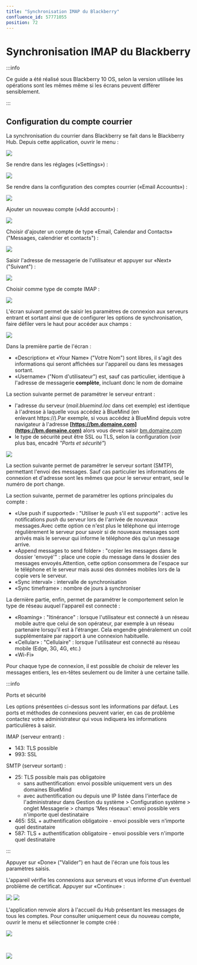 ```yaml
---
title: "Synchronisation IMAP du Blackberry"
confluence_id: 57771055
position: 72
---
```

# Synchronisation IMAP du Blackberry


:::info

Ce guide a été réalisé sous Blackberry 10 OS, selon la version utilisée les opérations sont les mêmes même si les écrans peuvent différer sensiblement.

:::


## Configuration du compte courrier

La synchronisation du courrier dans Blackberry se fait dans le Blackberry Hub.
Depuis cette application, ouvrir le menu :

![](../../../attachments/57771055/57771056.png)

Se rendre dans les réglages («Settings») :

![](../../../attachments/57771055/57771068.png)

Se rendre dans la configuration des comptes courrier («Email Accounts») :

![](../../../attachments/57771055/57771067.png)

Ajouter un nouveau compte («Add account») :

![](../../../attachments/57771055/57771066.png)

Choisir d'ajouter un compte de type «Email, Calendar and Contacts» ("Messages, calendrier et contacts") :

![](../../../attachments/57771055/57771065.png)

Saisir l'adresse de messagerie de l'utilisateur et appuyer sur «Next» ("Suivant") :

![](../../../attachments/57771055/57771064.png)

Choisir comme type de compte IMAP :

![](../../../attachments/57771055/57771063.png)

L'écran suivant permet de saisir les paramètres de connexion aux serveurs entrant et sortant ainsi que de configurer les options de synchronisation, faire défiler vers le haut pour accéder aux champs :

![](../../../attachments/57771055/57771062.png)

Dans la première partie de l'écran :

- «Description» et «Your Name» ("Votre Nom") sont libres, il s'agit des informations qui seront affichées sur l'appareil ou dans les messages sortant.
- «Username» ("Nom d'utilisateur") est, sauf cas particulier, identique à l'adresse de messagerie **complète**, incluant donc le nom de domaine


La section suivante permet de paramétrer le serveur entrant :

- l'adresse du serveur (*mail.bluemind.loc* dans cet exemple) est identique à l'adresse à laquelle vous accédez à BlueMind (en enlevant https://).Par exemple, si vous accédez à BlueMind depuis votre navigateur à l'adresse **[https://bm.domaine.com](https://bm.domaine.com)** alors vous devez saisir [bm.domaine.com](http://bm.domaine.com)
- le type de sécurité peut être SSL ou TLS, selon la configuration (voir plus bas, encadré *"Ports et sécurité"*)


![](../../../attachments/57771055/57771061.png)

La section suivante permet de paramétrer le serveur sortant (SMTP), permettant l'envoi des messages. Sauf cas particulier les informations de connexion et d'adresse sont les mêmes que pour le serveur entrant, seul le numéro de port change.

La section suivante, permet de paramétrer les options principales du compte :

- «Use push if supported» : "Utiliser le *push* s'il est supporté" : active les notifications *push* du serveur lors de l'arrivée de nouveaux messages.Avec cette option ce n'est plus le téléphone qui interroge régulièrement le serveur pour savoir si de nouveaux messages sont arrivés mais le serveur qui informe le téléphone dès qu'un message arrive.
- «Append messages to send folder» : "copier les messages dans le dossier 'envoyé'" : place une copie du message dans le dossier des messages envoyés.Attention, cette option consommera de l'espace sur le téléphone et le serveur mais aussi des données mobiles lors de la copie vers le serveur.
- «Sync interval» : intervalle de synchronisation
- «Sync timeframe» : nombre de jours à synchroniser


La dernière partie, enfin, permet de paramétrer le comportement selon le type de réseau auquel l'appareil est connecté :

- «Roaming» : "Itinérance" : lorsque l'utilisateur est connecté à un réseau mobile autre que celui de son opérateur, par exemple à un réseau partenaire lorsqu'il est à l'étranger. Cela engendre généralement un coût supplémentaire par rapport à une connexion habituelle.
- «Cellular» : "Cellulaire" : lorsque l'utilisateur est connecté au réseau mobile (Edge, 3G, 4G, etc.)
- «Wi-Fi»


Pour chaque type de connexion, il est possible de choisir de relever les messages entiers, les en-têtes seulement ou de limiter à une certaine taille.


:::info

Ports et sécurité

Les options présentées ci-dessus sont les informations par défaut. Les ports et méthodes de connexions peuvent varier, en cas de problème contactez votre administrateur qui vous indiquera les informations particulières à saisir.

IMAP (serveur entrant) :

- 143: TLS possible
- 993: SSL


SMTP (serveur sortant) :

- 25: TLS possible mais pas obligatoire
    - sans authentification: envoi possible uniquement vers un des domaines BlueMind
    - avec authentification ou depuis une IP listée dans l'interface de l'administrateur dans Gestion du système > Configuration système > onglet Messagerie > champs 'Mes réseaux': envoi possible vers n'importe quel destinataire
- 465: SSL + authentification obligatoire - envoi possible vers n'importe quel destinataire
- 587: TLS + authentification obligatoire - envoi possible vers n'importe quel destinataire


:::

Appuyer sur «Done» ("Valider") en haut de l'écran une fois tous les paramètres saisis.

L'appareil vérifie les connexions aux serveurs et vous informe d'un éventuel problème de certificat. Appuyer sur «Continue» :

![](../../../attachments/57771055/57771060.png) ![](../../../attachments/57771055/57771059.png)

L'application renvoie alors à l'accueil du Hub présentant les messages de tous les comptes. Pour consulter uniquement ceux du nouveau compte, ouvrir le menu et sélectionner le compte créé :

![](../../../attachments/57771055/57771058.png)

 

![](../../../attachments/57771055/57771057.png)


 

 

 

 

